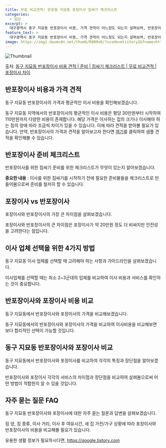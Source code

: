 ```yaml
---
title: 무료 비교견적! 반포동 지묘동 포장이사 짐싸기 체크리스트
categories:
  - 일상
excerpt: >
  대구광역시 동구 지묘동 반포장이사 비용, 가격 견적이 어느정도 되는지 살펴보며, 반포장이사를 준비함에 있어 짐싸기 준비 체크리스트가 무엇인지 보겠습니다. 마지막으로 포장이사와 차이점을 통해 무료 비교견적으로 어떤 것이 더 합리적인 선택인지 공유 드립니다.동구 지묘동 포장이사 견적 샘플 보기 👈 클릭동구 지묘동 포장이사 가격 살펴보기 👈 클릭동구 지묘동 반포장이사 평균 이사 비용평수동구 지묘동 평균 이사 비용원룸 이사9평 이하 (1톤)30만원~투룸/쓰리룸 이사16평 ~ 20평 (2.5톤)80만원~쓰리룸 이사21평 (5톤) ~110만원~우리집 무료 이사견적 받기 👈 클릭포장 vs 반포장 이사: 큰 차이점은?이사 비용과 작업 범위에 따라 포장이사와 반포장이사의 가장 큰 차이점을 알아보겠습니다.포장이사: ..
feature_text: >
  대구광역시 동구 지묘동 반포장이사 비용, 가격 견적이 어느정도 되는지 살펴보며, 반포장이사를 준비함에 있어 짐싸기 준비 체크리스트가 무엇인지 보겠습니다. 마지막으로 포장이사와 차이점을 통해 무료 비교견적으로 어떤 것이 더 합리적인 선택인지 공유 드립니다.동구 지묘동 포장이사 견적 샘플 보기 👈 클릭동구 지묘동 포장이사 가격 살펴보기 👈 클릭동구 지묘동 반포장이사 평균 이사 비용평수동구 지묘동 평균 이사 비용원룸 이사9평 이하 (1톤)30만원~투룸/쓰리룸 이사16평 ~ 20평 (2.5톤)80만원~쓰리룸 이사21평 (5톤) ~110만원~우리집 무료 이사견적 받기 👈 클릭포장 vs 반포장 이사: 큰 차이점은?이사 비용과 작업 범위에 따라 포장이사와 반포장이사의 가장 큰 차이점을 알아보겠습니다.포장이사: ..
image: https://img1.daumcdn.net/thumb/R800x0/?scode=mtistory2&fname=https%3A%2F%2Fblog.kakaocdn.net%2Fdn%2FprA2n%2FbtsHccdRgSz%2FkNsblGeiOHKRTXuWpgkjO1%2Fimg.webp
---
```


![Thumbnail](https://img1.daumcdn.net/thumb/R800x0/?scode=mtistory2&fname=https%3A%2F%2Fblog.kakaocdn.net%2Fdn%2FprA2n%2FbtsHccdRgSz%2FkNsblGeiOHKRTXuWpgkjO1%2Fimg.webp)

<p>출처: <a href="https://qoogle.tistory.com/9609" rel="dofollow">동구 지묘동 반포장이사 비용 견적 | 준비 | 짐싸기 체크리스트 | 무료 비교견적 | 포장이사 차이</a> </p>

## 반포장이사 비용과 가격 견적

동구 지묘동 반포장이사의 가격과 평균적인 이사 비용을 확인해보겠습니다.

동구 지묘동 지역에서의 반포장이사의 평균적인 이사 비용은 평당 30만원부터 시작하여 110만원까지 다양한 비용이 존재합니다. 해당 가격은
이사하는 집의 크기나 이사해야 하는 짐의 양에 따라 조금씩 차이가 있을 수 있습니다. 이에 따라 견적을 받아볼 필요가 있습니다. 만약,
반포장이사의 가격과 견적을 알아보고자 한다면 [여기](URL1)를 클릭하여 샘플 견적을 확인해볼 수 있습니다.

## 반포장이사 준비 체크리스트

반포장이사를 위한 짐싸기 준비를 위한 체크리스트가 무엇이 있는지 알아보겠습니다.

**중요한 내용** : 이사를 위한 짐싸기를 시작하기 전에 필요한 준비물들을 체크리스트로 만들어봄으로써 준비를 철저히 할 수 있습니다.

## 포장이사 vs 반포장이사

포장이사와 반포장이사의 가장 큰 차이점을 살펴보겠습니다.

포장이사와 반포장이사의 큰 차이점은 포장이사가 약 20만원 정도 더 비싸지만 안전성을 고려한다는 점입니다.

## 이사 업체 선택을 위한 4가지 방법

동구 지묘동 이사 업체를 선택할 때 고려해야 하는 사항과 가이드라인을 살펴보겠습니다.

이사업체를 선택할 때는 최소 2~3군데의 업체를 비교하여 이사 비용과 서비스를 확인하는 것이 중요합니다.

## 반포장이사와 포장이사 비용 비교

동구 지묘동에서 반포장이사와 포장이사의 가격을 비교해보겠습니다.

동구 지묘동에서의 반포장이사와 포장이사의 가격을 비교하여 이사비용을 비교해보면 보다 합리적인 선택이 가능할 것입니다.

## 동구 지묘동 반포장이사와 포장이사 비교

동구 지묘동에서 반포장이사와 포장이사를 비교하여 각각의 특징과 장단점을 알아보겠습니다.

반포장이사와 포장이사 각각의 서비스의 차이점과 장단점을 비교하여 살펴봄으로써 어떤 방법이 적합한지 알 수 있을 것입니다.

## 자주 묻는 질문 FAQ

동구 지묘동 반포장이사와 포장이사에 대한 자주 묻는 질문과 답변을 살펴보겠습니다.

짐 양, 짐 종류, 이사 거리, 이사 후 여유시간, 새 집 가전/가구 상황에 따라 포장이사와 반포장이사의 비용을 비교해볼 필요가 있습니다.



 

유용한 생활 정보가 필요하시다면, <a href="https://qoogle.tistory.com" rel="dofollow">https://qoogle.tistory.com</a>


